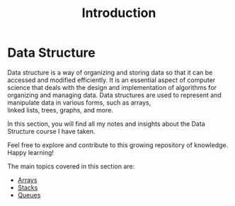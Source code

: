 ﻿---
title: Introduction
---

# Data Structure

Data structure is a way of organizing and storing data so that it can be accessed and modified efficiently. It is
an essential aspect of computer science that deals with the design and implementation of algorithms for organizing
and managing data. Data structures are used to represent and manipulate data in various forms, such as arrays,  
linked lists, trees, graphs, and more.

In this section, you will find all my notes and insights about the Data Structure course I have taken.

Feel free to explore and contribute to this growing repository of knowledge. Happy learning!

The main topics covered in this section are:

- [Arrays](data-structure/array.md)
- [Stacks](data-structure/stack.md)
- [Queues](data-structure/queue.md)
